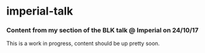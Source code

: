 # imperial-talk
### Content from my section of the BLK talk @ Imperial on 24/10/17

This is a work in progress, content should be up pretty soon.
